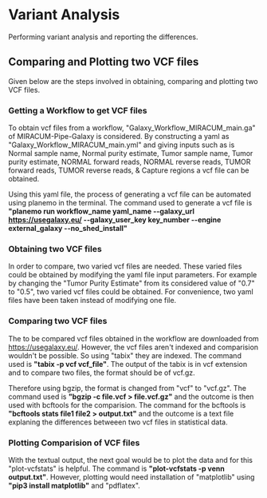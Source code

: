 # Variant Analysis
Performing variant analysis and reporting the differences.

## Comparing and Plotting two VCF files
Given below are the steps involved in obtaining, comparing and plotting two VCF files.

### Getting a Workflow to get VCF files
To obtain vcf files from a workflow, "Galaxy_Workflow_MIRACUM_main.ga" of MIRACUM-Pipe-Galaxy is considered. By constructing a yaml as "Galaxy_Workflow_MIRACUM_main.yml" and giving inputs such as is Normal sample name, Normal purity estimate, Tumor sample name, Tumor purity estimate, NORMAL forward reads, NORMAL reverse reads, TUMOR forward reads, TUMOR reverse reads, & Capture regions a vcf file can be obtained. 

Using this yaml file, the process of generating a vcf file can be automated using planemo in the terminal. The command used to generate a vcf file is **"planemo run workflow_name yaml_name --galaxy_url https://usegalaxy.eu/ --galaxy_user_key key_number --engine external_galaxy --no_shed_install"**


### Obtaining two VCF files
In order to compare, two varied vcf files are needed. These varied files could be obtained by modifying the yaml file input parameters. For example by changing the "Tumor Purity Estimate" from its considered value of "0.7" to "0.5", two varied vcf files could be obtained. For convenience, two yaml files have been taken instead of modifying one file.

### Comparing two VCF files
The to be compared vcf files obtained in the workflow are downloaded from https://usegalaxy.eu/. However, the vcf files aren't indexed and comparision wouldn't be possible. So using "tabix" they are indexed. The command used is **"tabix -p vcf vcf_file"**. The output of the tabix is in vcf extension and to compare two files, the format should be of vcf.gz. 

Therefore using bgzip, the format is changed from "vcf" to "vcf.gz". The command used is **"bgzip -c file.vcf > file.vcf.gz"** and the outcome is then used with bcftools for the comparision. The command for the bcftools is **"bcftools stats file1 file2 > output.txt"** and the outcome is a text file explaning the differences betweeen two vcf files in statistical data.

### Plotting Comparision of VCF files
With the textual output, the next goal would be to plot the data and for this "plot-vcfstats" is helpful. The command is **"plot-vcfstats -p venn output.txt"**. However, plotting would need installation of "matplotlib" using **"pip3 install matplotlib"** and "pdflatex".
